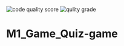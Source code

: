![code quality score](https://api.codiga.io/project/30017/score/svg)
![qulity grade](https://api.codiga.io/project/30017/status/svg)
# M1_Game_Quiz-game
